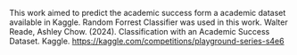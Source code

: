 This work aimed to predict the academic success form a academic dataset available in Kaggle. Random Forrest Classifier was used in this work.
Walter Reade, Ashley Chow. (2024). Classification with an Academic Success Dataset. Kaggle. https://kaggle.com/competitions/playground-series-s4e6
